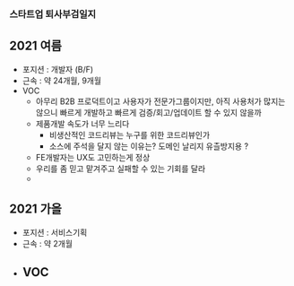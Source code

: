 ### 스타트업 퇴사부검일지

## 2021 여름

  - 포지션 : 개발자 (B/F)
  - 근속 : 약 24개월, 9개월
  - VOC
    - 아무리 B2B 프로덕트이고 사용자가 전문가그룹이지만, 아직 사용처가 많지는 않으니 빠르게 개발하고 빠르게 검증/회고/업데이트 할 수 있지 않을까
    - 제품개발 속도가 너무 느리다
      - 비생산적인 코드리뷰는 누구를 위한 코드리뷰인가 
      - 소스에 주석을 달지 않는 이유는? 도메인 날리지 유츨방지용 ?
    - FE개발자는 UX도 고민하는게 정상
    - 우리를 좀 믿고 맡겨주고 실패할 수 있는 기회를 달라
    - 


## 2021 가을

  - 포지션 : 서비스기획
  - 근속 : 약 2개월
  - VOC
    - 
